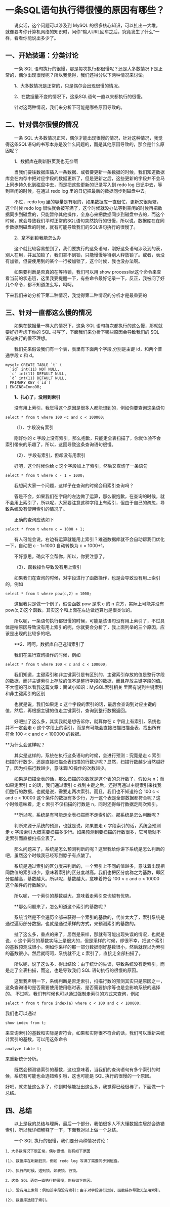# 一条SQL语句执行得很慢的原因有哪些？

&ensp;&ensp;&ensp;&ensp;说实话，这个问题可以涉及到 MySQL 的很多核心知识，可以扯出一大堆，就像要考你计算机网络的知识时，问你“输入URL回车之后，究竟发生了什么”一样，看看你能说出多少了。

## 一、开始装逼：分类讨论

&ensp;&ensp;&ensp;&ensp;一条 SQL 语句执行的很慢，那是每次执行都很慢呢？还是大多数情况下是正常的，偶尔出现很慢呢？所以我觉得，我们还得分以下两种情况来讨论。

&ensp;&ensp;&ensp;&ensp;1、大多数情况是正常的，只是偶尔会出现很慢的情况。

&ensp;&ensp;&ensp;&ensp;2、在数据量不变的情况下，这条SQL语句一直以来都执行的很慢。

&ensp;&ensp;&ensp;&ensp;针对这两种情况，我们来分析下可能是哪些原因导致的。

## 二、针对偶尔很慢的情况

&ensp;&ensp;&ensp;&ensp;一条 SQL 大多数情况正常，偶尔才能出现很慢的情况，针对这种情况，我觉得这条SQL语句的书写本身是没什么问题的，而是其他原因导致的，那会是什么原因呢？

&ensp;&ensp;&ensp;&ensp;1、数据库在刷新脏页我也无奈啊

&ensp;&ensp;&ensp;&ensp;当我们要往数据库插入一条数据、或者要更新一条数据的时候，我们知道数据库会在内存中把对应字段的数据更新了，但是更新之后，这些更新的字段并不会马上同步持久化到磁盘中去，而是把这些更新的记录写入到 redo log 日记中去，等到空闲的时候，在通过 redo log 里的日记把最新的数据同步到磁盘中去。

&ensp;&ensp;&ensp;&ensp;不过，redo log 里的容量是有限的，如果数据库一直很忙，更新又很频繁，这个时候 redo log 很快就会被写满了，这个时候就没办法等到空闲的时候再把数据同步到磁盘的，只能暂停其他操作，全身心来把数据同步到磁盘中去的，而这个时候，就会导致我们平时正常的SQL语句突然执行的很慢，所以说，数据库在在同步数据到磁盘的时候，就有可能导致我们的SQL语句执行的很慢了。

&ensp;&ensp;&ensp;&ensp;2、拿不到锁我能怎么办

&ensp;&ensp;&ensp;&ensp;这个就比较容易想到了，我们要执行的这条语句，刚好这条语句涉及到的表，别人在用，并且加锁了，我们拿不到锁，只能慢慢等待别人释放锁了。或者，表没有加锁，但要使用到的某个一行被加锁了，这个时候，我也没办法啊。

&ensp;&ensp;&ensp;&ensp;如果要判断是否真的在等待锁，我们可以用 show processlist这个命令来查看当前的状态哦，这里我要提醒一下，有些命令最好记录一下，反正，我被问了好几个命令，都不知道怎么写，呵呵。

下来我们来访分析下第二种情况，我觉得第二种情况的分析才是最重要的

## 三、针对一直都这么慢的情况

&ensp;&ensp;&ensp;&ensp;如果在数据量一样大的情况下，这条 SQL 语句每次都执行的这么慢，那就就要好好考虑下你的 SQL 书写了，下面我们来分析下哪些原因会导致我们的 SQL 语句执行的很不理想。

&ensp;&ensp;&ensp;&ensp;我们先来假设我们有一个表，表里有下面两个字段,分别是主键 id，和两个普通字段 c 和 d。

    mysql> CREATE TABLE `t` (
      `id` int(11) NOT NULL,
      `c` int(11) DEFAULT NULL,
      `d` int(11) DEFAULT NULL,
      PRIMARY KEY (`id`)
    ) ENGINE=InnoDB;
&ensp;&ensp;&ensp;&ensp;**1、扎心了，没用到索引**

&ensp;&ensp;&ensp;&ensp;没有用上索引，我觉得这个原因是很多人都能想到的，例如你要查询这条语句

    select * from t where 100 <c and c < 100000;
&ensp;&ensp;&ensp;&ensp;（1）、字段没有索引

&ensp;&ensp;&ensp;&ensp;刚好你的 c 字段上没有索引，那么抱歉，只能走全表扫描了，你就体验不会索引带来的乐趣了，所以，这回导致这条查询语句很慢。

&ensp;&ensp;&ensp;&ensp;（2）、字段有索引，但却没有用索引

&ensp;&ensp;&ensp;&ensp;好吧，这个时候你给 c 这个字段加上了索引，然后又查询了一条语句

    select * from t where c - 1 = 1000;
&ensp;&ensp;&ensp;&ensp;我想问大家一个问题，这样子在查询的时候会用索引查询吗？

&ensp;&ensp;&ensp;&ensp;答是不会，如果我们在字段的左边做了运算，那么很抱歉，在查询的时候，就不会用上索引了，所以呢，大家要注意这种字段上有索引，但由于自己的疏忽，导致系统没有使用索引的情况了。

&ensp;&ensp;&ensp;&ensp;正确的查询应该如下

    select * from t where c = 1000 + 1;
&ensp;&ensp;&ensp;&ensp;有人可能会说，右边有运算就能用上索引？难道数据库就不会自动帮我们优化一下，自动把 c - 1=1000 自动转换为 c = 1000+1。

&ensp;&ensp;&ensp;&ensp;不好意思，确实不会帮你，所以，你要注意了。

&ensp;&ensp;&ensp;&ensp;（3）、函数操作导致没有用上索引

&ensp;&ensp;&ensp;&ensp;如果我们在查询的时候，对字段进行了函数操作，也是会导致没有用上索引的，例如

    select * from t where pow(c,2) = 1000;
&ensp;&ensp;&ensp;&ensp;这里我只是做一个例子，假设函数 pow 是求 c 的 n 次方，实际上可能并没有 pow(c,2)这个函数。其实这个和上面在左边做运算也是很类似的。

&ensp;&ensp;&ensp;&ensp;所以呢，一条语句执行都很慢的时候，可能是该语句没有用上索引了，不过具体是啥原因导致没有用上索引的呢，你就要会分析了，我上面列举的三个原因，应该是出现的比较多的吧。



&ensp;&ensp;&ensp;&ensp;**2、呵呵，数据库自己选错索引了

&ensp;&ensp;&ensp;&ensp;我们在进行查询操作的时候，例如

    select * from t where 100 < c and c < 100000;
&ensp;&ensp;&ensp;&ensp;我们知道，主键索引和非主键索引是有区别的，主键索引存放的值是整行字段的数据，而非主键索引上存放的值不是整行字段的数据，而且存放主键字段的值。不大懂的可以看我这篇文章：面试小知识：MySQL索引相关    里面有说到主键索引和非主键索引的区别

&ensp;&ensp;&ensp;&ensp;也就是说，我们如果走 c 这个字段的索引的话，最后会查询到对应主键的值，然后，再根据主键的值走主键索引，查询到整行数据返回。

&ensp;&ensp;&ensp;&ensp;好吧扯了这么多，其实我就是想告诉你，就算你在 c 字段上有索引，系统也并不一定会走 c 这个字段上的索引，而是有可能会直接扫描扫描全表，找出所有符合 100 < c and c < 100000 的数据。

**为什么会这样呢？

&ensp;&ensp;&ensp;&ensp;其实是这样的，系统在执行这条语句的时候，会进行预测：究竟是走 c 索引扫描的行数少，还是直接扫描全表扫描的行数少呢？显然，扫描行数越少当然越好了，因为扫描行数越少，意味着I/O操作的次数越少。

&ensp;&ensp;&ensp;&ensp;如果是扫描全表的话，那么扫描的次数就是这个表的总行数了，假设为 n；而如果走索引 c 的话，我们通过索引 c 找到主键之后，还得再通过主键索引来找我们整行的数据，也就是说，需要走两次索引。而且，我们也不知道符合 100 c < and c < 10000 这个条件的数据有多少行，万一这个表是全部数据都符合呢？这个时候意味着，走 c 索引不仅扫描的行数是 n，同时还得每行数据走两次索引。

&ensp;&ensp;&ensp;&ensp;**所以呢，系统是有可能走全表扫描而不走索引的。那系统是怎么判断呢？

&ensp;&ensp;&ensp;&ensp;判断来源于系统的预测，也就是说，如果要走 c 字段索引的话，系统会预测走 c 字段索引大概需要扫描多少行。如果预测到要扫描的行数很多，它可能就不走索引而直接扫描全表了。

&ensp;&ensp;&ensp;&ensp;那么问题来了，系统是怎么预测判断的呢？这里我给你讲下系统是怎么判断的吧，虽然这个时候我已经写到脖子有点酸了。

&ensp;&ensp;&ensp;&ensp;系统是通过索引的区分度来判断的，一个索引上不同的值越多，意味着出现相同数值的索引越少，意味着索引的区分度越高。我们也把区分度称之为基数，即区分度越高，基数越大。所以呢，基数越大，意味着符合 100 < c and c < 10000 这个条件的行数越少。

&ensp;&ensp;&ensp;&ensp;所以呢，一个索引的基数越大，意味着走索引查询越有优势。

&ensp;&ensp;&ensp;&ensp;**那么问题来了，怎么知道这个索引的基数呢？

&ensp;&ensp;&ensp;&ensp;系统当然是不会遍历全部来获得一个索引的基数的，代价太大了，索引系统是通过遍历部分数据，也就是通过采样的方式，来预测索引的基数的。

&ensp;&ensp;&ensp;&ensp;扯了这么多，重点的来了，居然是采样，那就有可能出现失误的情况，也就是说，c 这个索引的基数实际上是很大的，但是采样的时候，却很不幸，把这个索引的基数预测成很小。例如你采样的那一部分数据刚好基数很小，然后就误以为索引的基数很小。然后就呵呵，系统就不走 c 索引了，直接走全部扫描了。

&ensp;&ensp;&ensp;&ensp;所以呢，说了这么多，得出结论：由于统计的失误，导致系统没有走索引，而是走了全表扫描，而这，也是导致我们 SQL 语句执行的很慢的原因。

&ensp;&ensp;&ensp;&ensp;这里我声明一下，系统判断是否走索引，扫描行数的预测其实只是原因之一，这条查询语句是否需要使用使用临时表、是否需要排序等也是会影响系统的选择的。
不过呢，我们有时候也可以通过强制走索引的方式来查询，例如

    select * from t force index(a) where c < 100 and c < 100000;
我们也可以通过

    show index from t;
来查询索引的基数和实际是否符合，如果和实际很不符合的话，我们可以重新来统计索引的基数，可以用这条命令

    analyze table t;
来重新统计分析。

&ensp;&ensp;&ensp;&ensp;既然会预测错索引的基数，这也意味着，当我们的查询语句有多个索引的时候，系统有可能也会选错索引哦，这也可能是 SQL 执行的很慢的一个原因。

好吧，就先扯这么多了，你到时候能扯出这么多，我觉得已经很棒了，下面做一个总结。

## 四、总结

&ensp;&ensp;&ensp;&ensp;以上是我的总结与理解，最后一个部分，我怕很多人不大懂数据库居然会选错索引，所以我详细解释了一下，下面我对以上做一个总结。

&ensp;&ensp;&ensp;&ensp;一个 SQL 执行的很慢，我们要分两种情况讨论：

    1、大多数情况下很正常，偶尔很慢，则有如下原因
    
    (1)、数据库在刷新脏页，例如 redo log 写满了需要同步到磁盘。
    
    (2)、执行的时候，遇到锁，如表锁、行锁。

    2、这条 SQL 语句一直执行的很慢，则有如下原因。
    
    (1)、没有用上索引：例如该字段没有索引；由于对字段进行运算、函数操作导致无法用索引。
    
    (2)、数据库选错了索引。
